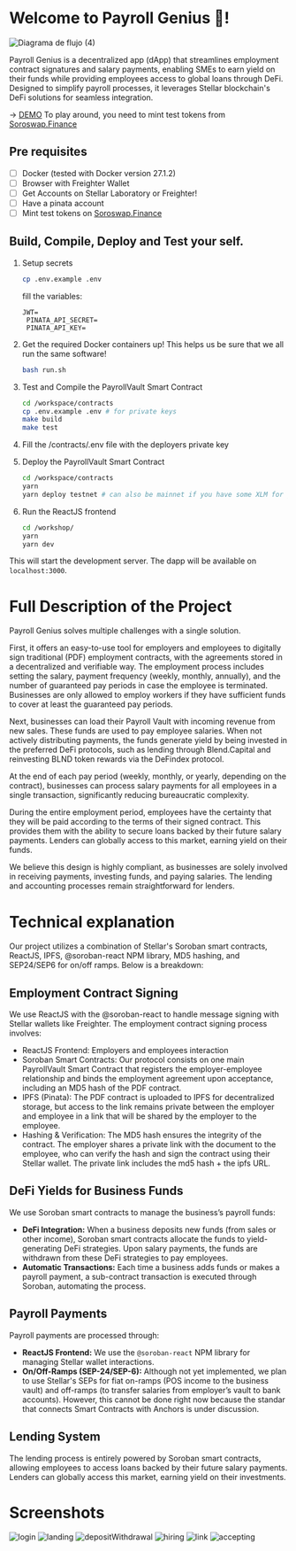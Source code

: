 # Welcome to Payroll Genius 🧠!

![Diagrama de flujo (4)](https://github.com/user-attachments/assets/739dfccd-6639-43a9-9bce-5771e8402cc0)

Payroll Genius is a decentralized app (dApp) that streamlines employment contract signatures and salary payments, enabling SMEs to earn yield on their funds while providing employees access to global loans through DeFi. Designed to simplify payroll processes, it leverages Stellar blockchain's DeFi solutions for seamless integration.

-> [DEMO](https://payrollgenius.paltalabs.io/) To play around, you need to mint test tokens from [Soroswap.Finance](https://app.soroswap.finance/balance)

## Pre requisites
- [ ] Docker (tested with Docker version 27.1.2)
- [ ] Browser with Freighter Wallet
- [ ] Get Accounts on Stellar Laboratory or Freighter!
- [ ] Have a pinata account
- [ ] Mint test tokens on [Soroswap.Finance](https://app.soroswap.finance/balance)

## Build, Compile, Deploy and Test your self.
1. Setup secrets
    ```bash
    cp .env.example .env
    ```
    fill the variables:
   ```
   JWT=
    PINATA_API_SECRET=
    PINATA_API_KEY=
    ```
2. Get the required Docker containers up!
This helps us be sure that we all run the same software!

    ```bash
    bash run.sh
    ```

3. Test and Compile the PayrollVault Smart Contract
    ```bash
    cd /workspace/contracts
    cp .env.example .env # for private keys
    make build
    make test
    ```
3. Fill the /contracts/.env file with the deployers private key

4. Deploy the PayrollVault Smart Contract 
    ```bash
    cd /workspace/contracts
    yarn
    yarn deploy testnet # can also be mainnet if you have some XLM for gas!
    ```

5. Run the ReactJS frontend
    ```bash
    cd /workshop/
    yarn
    yarn dev
    ```
This will start the development server. The dapp will be available on `localhost:3000`. 


# Full Description of the Project

Payroll Genius solves multiple challenges with a single solution.

First, it offers an easy-to-use tool for employers and employees to digitally sign traditional (PDF) employment contracts, with the agreements stored in a decentralized and verifiable way. The employment process includes setting the salary, payment frequency (weekly, monthly, annually), and the number of guaranteed pay periods in case the employee is terminated. Businesses are only allowed to employ workers if they have sufficient funds to cover at least the guaranteed pay periods.

Next, businesses can load their Payroll Vault with incoming revenue from new sales. These funds are used to pay employee salaries. When not actively distributing payments, the funds generate yield by being invested in the preferred DeFi protocols, such as lending through Blend.Capital and reinvesting BLND token rewards via the DeFindex protocol.

At the end of each pay period (weekly, monthly, or yearly, depending on the contract), businesses can process salary payments for all employees in a single transaction, significantly reducing bureaucratic complexity.

During the entire employment period, employees have the certainty that they will be paid according to the terms of their signed contract. This provides them with the ability to secure loans backed by their future salary payments. Lenders can globally access to this market, earning yield on their funds.

We believe this design is highly compliant, as businesses are solely involved in receiving payments, investing funds, and paying salaries. The lending and accounting processes remain straightforward for lenders.


# Technical explanation

Our project utilizes a combination of Stellar's Soroban smart contracts, ReactJS, IPFS, @soroban-react NPM library, MD5 hashing, and SEP24/SEP6 for on/off ramps. Below is a breakdown:

## Employment Contract Signing

We use ReactJS with the @soroban-react to handle message signing with Stellar wallets like Freighter. The employment contract signing process involves:

- ReactJS Frontend: Employers and employees interaction
- Soroban Smart Contracts: Our protocol consists on one main PayrollVault Smart Contract that registers the employer-employee relationship and binds the employment agreement upon acceptance, including an MD5 hash of the PDF contract.
- IPFS (Pinata): The PDF contract is uploaded to IPFS for decentralized storage, but access to the link remains private between the employer and employee in a link that will be shared by the employer to the employee.
- Hashing & Verification: The MD5 hash ensures the integrity of the contract. The employer shares a private link with the document to the employee, who can verify the hash and sign the contract using their Stellar wallet. The private link includes the md5 hash + the ipfs URL.

## DeFi Yields for Business Funds

We use Soroban smart contracts to manage the business’s payroll funds:

- **DeFi Integration:** When a business deposits new funds (from sales or other income), Soroban smart contracts allocate the funds to yield-generating DeFi strategies. Upon salary payments, the funds are withdrawn from these DeFi strategies to pay employees.
- **Automatic Transactions:** Each time a business adds funds or makes a payroll payment, a sub-contract transaction is executed through Soroban, automating the process.

## Payroll Payments

Payroll payments are processed through:

- **ReactJS Frontend:** We use the `@soroban-react` NPM library for managing Stellar wallet interactions.
- **On/Off-Ramps (SEP-24/SEP-6):** Although not yet implemented, we plan to use Stellar's SEPs for fiat on-ramps (POS income to the business vault) and off-ramps (to transfer salaries from employer’s vault to bank accounts). However, this cannot be done right now because the standar that connects Smart Contracts with Anchors is under discussion. 

## Lending System

The lending process is entirely powered by Soroban smart contracts, allowing employees to access loans backed by their future salary payments. Lenders can globally access this market, earning yield on their investments.

# Screenshots

![login](./assets/login.png)
![landing](./assets/landing.png)
![depositWithdrawal](./assets/depositWithdrawal.png)
![hiring](./assets/hiring.png)
![link](./assets/link.png)
![accepting](./assets/accepting.png)
